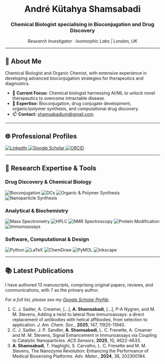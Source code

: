 <div align="center">
<!---  <img src="https://media.giphy.com/media/v1.Y2lkPTc5MGI3NjExbW5xZzBqZ3F5NW9kY3R3dDdsd25lZnVjM3B5c295cWZ6Nm10ZHd0eCZlcD12MV9pbnRlcm5hbF9naWZfYnlfaWQmY3Q9Zw/8B3k1b3JzM4h1bQ2eA/giphy.gif" width="150" alt="Molecule animation"> --->
  <h1>André Kütahya Shamsabadi</h1>
  <h3>Chemical Biologist specialising in Bioconjugation and Drug Discovery</h3>
  <p><i>Research Investigator · Isomorphic Labs | London, UK</i></p>
</div>

---

## 🔬 About Me

Chemical Biologist and Organic Chemist, with extensive experience in developing advanced bioconjugation strategies for therapeutics and diagnostics.

- 🔭 **Current Focus:** Chemical biologist harnessing AI/ML to unlock novel therapeutics to overcome intractable disease.
- 🧪 **Expertise:** Bioconjugation, drug conjugate development, organic/polymer synthesis, and computational drug discovery.
- 📫 **Contact:** shamsabadium@gmail.com

---

## 🌐 Professional Profiles

<div align="left">
  <a href="https://www.linkedin.com/in/akshamsabadi/" target="_blank">
    <img src="https://img.shields.io/badge/LinkedIn-0077B5?style=for-the-badge&logo=linkedin&logoColor=white" alt="LinkedIn"/>
  </a>
  <a href="https://scholar.google.co.uk/citations?user=LZmZFtMAAAAJ&hl=en&oi=ao" target="_blank">
    <img src="https://img.shields.io/badge/Google_Scholar-4285F4?style=for-the-badge&logo=google-scholar&logoColor=white" alt="Google Scholar"/>
  </a>
  <a href="https://orcid.org/0000-0001-8466-5621" target="_blank">
    <img src="https://img.shields.io/badge/ORCID-A6CE39?style=for-the-badge&logo=orcid&logoColor=white" alt="ORCID"/>
  </a>
</div>

---

## 🧪 Research Expertise & Tools

### Drug Discovery & Chemical Biology
<p>
  <img src="https://img.shields.io/badge/Bioconjugation-7D3C98?style=flat-square" alt="Bioconjugation"/>
  <img src="https://img.shields.io/badge/Drug_Conjugates-A569BD?style=flat-square" alt="DCs"/>
  <img src="https://img.shields.io/badge/Organic_&_Polymer_Synthesis-D35400?style=flat-square" alt="Organic & Polymer Synthesis"/>
  <img src="https://img.shields.io/badge/Nanoparticle_Synthesis-E67E22?style=flat-square" alt="Nanoparticle Synthesis"/>
</p>

### Analytical & Biochemistry
<p>
  <img src="https://img.shields.io/badge/Mass_Spectrometry-2980B9?style=flat-square" alt="Mass Spectrometry"/>
  <img src="https://img.shields.io/badge/HPLC-3498DB?style=flat-square" alt="HPLC"/>
  <img src="https://img.shields.io/badge/NMR_Spectroscopy-5DADE2?style=flat-square" alt="NMR Spectroscopy"/>
  <img src="https://img.shields.io/badge/Protein_Modification-27AE60?style=flat-square" alt="Protein Modification"/>
  <img src="https://img.shields.io/badge/Immunoassays-2ECC71?style=flat-square" alt="Immunoassays"/>
</p>

### Software, Computational & Design
<p>
  <img src="https://img.shields.io/badge/Python_(Data_Analysis/ML)-3776AB?style=for-the-badge&logo=python&logoColor=white" alt="Python"/>
  <img src="https://img.shields.io/badge/LaTeX-008080?style=for-the-badge&logo=latex&logoColor=white" alt="LaTeX"/>
  <img src="https://img.shields.io/badge/ChemDraw-730039?style=for-the-badge&logo=moleculer&logoColor=white" alt="ChemDraw"/>
  <img src="https://img.shields.io/badge/PyMOL-0066CC?style=for-the-badge" alt="PyMOL"/>
  <img src="https://img.shields.io/badge/Inkscape-000000?style=for-the-badge&logo=inkscape&logoColor=white" alt="Inkscape"/>
</p>

---

## 📚 Latest Publications

I have authored 13 manuscripts, comprising original papers, reviews, and communications, with 7 as the primary author.

*For a full list, please see my [Google Scholar Profile](https://scholar.google.co.uk/citations?user=LZmZFtMAAAAJ&hl=en&oi=ao).*

1. C. J. Sadler, A. Creamer, [...], **A. Shamsabadi**, [...], P-A Nygren, and M. M. Stevens, Adding a twist to lateral flow immunoassays: a direct replacement of antibodies with helical affibodies, from selection to application. *J. Am. Chem. Soc.*, **2025**, 147, 11925-11940.
2. C. J. Sadler, J. P. Sandler, **A. Shamsabadi**, L. C. Frenette, A. Creamer and M. M. Stevens, Signal Enhancement in Immunoassays via Coupling to Catalytic Nanoparticles. *ACS Sensors*, **2025**, 10, 4622-4633.
3. **A. Shamsabadi**, T. Haghighi, S. Carvalho, L. C. Frenette and M. M. Stevens, The Nanozyme Revolution: Enhancing the Performance of Medical Biosensing Platforms. *Adv. Mater.*, **2024**, 36, 202300184.
